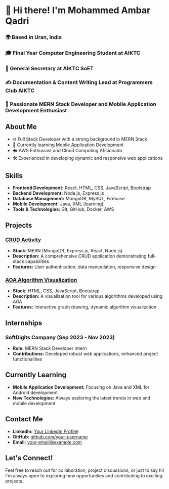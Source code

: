 # 👋 Hi there! I'm Mohammed Ambar Qadri

### 🌍 Based in Uran, India
### 🎓 Final Year Computer Engineering Student at AIKTC
### 💼 General Secretary at AIKTC SoET
### ✍️ Documentation & Content Writing Lead at Programmers Club AIKTC
### 🌟 Passionate MERN Stack Developer and Mobile Application Development Enthusiast

## About Me
- 🌐 Full Stack Developer with a strong background in MERN Stack
- 📱 Currently learning Mobile Application Development
- ☁️ AWS Enthusiast and Cloud Computing Aficionado
- 🛠️ Experienced in developing dynamic and responsive web applications

## Skills
- **Frontend Development:** React, HTML, CSS, JavaScript, Bootstrap
- **Backend Development:** Node.js, Express.js
- **Database Management:** MongoDB, MySQL, Firebase
- **Mobile Development:** Java, XML (learning)
- **Tools & Technologies:** Git, GitHub, Docker, AWS

## Projects
### [CRUD Activity](https://github.com/your-username/CRUD-Activity)
- **Stack:** MERN (MongoDB, Express.js, React, Node.js)
- **Description:** A comprehensive CRUD application demonstrating full-stack capabilities
- **Features:** User authentication, data manipulation, responsive design

### [AOA Algorithm Visualization](https://github.com/your-username/AOA-Algorithm-Visualization)
- **Stack:** HTML, CSS, JavaScript, Bootstrap
- **Description:** A visualization tool for various algorithms developed using AOA
- **Features:** Interactive graph drawing, dynamic algorithm visualization

## Internships
### SoftDigits Company (Sep 2023 - Nov 2023)
- **Role:** MERN Stack Developer Intern
- **Contributions:** Developed robust web applications, enhanced project functionalities

## Currently Learning
- **Mobile Application Development:** Focusing on Java and XML for Android development
- **New Technologies:** Always exploring the latest trends in web and mobile development

## Contact Me
- **LinkedIn:** [Your LinkedIn Profile](https://www.linkedin.com/in/mohammed-ambar-qadri/))
- **GitHub:** [github.com/your-username](https://github.com/AmbarQadri)
- **Email:** [your-email@example.com](mailto:ambarqadri12@gmail.com)

## Let's Connect!
Feel free to reach out for collaboration, project discussions, or just to say hi! I'm always open to exploring new opportunities and contributing to exciting projects.
